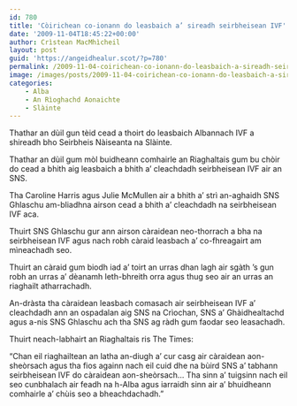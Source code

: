 ```yaml
---
id: 780
title: 'Còirichean co-ionann do leasbaich a’ sireadh seirbheisean IVF'
date: '2009-11-04T18:45:22+00:00'
author: Crìstean MacMhìcheil
layout: post
guid: 'https://angeidhealur.scot/?p=780'
permalink: /2009-11-04-coirichean-co-ionann-do-leasbaich-a-sireadh-seirbheisean-ivf/
image: /images/posts/2009-11-04-coirichean-co-ionann-do-leasbaich-a-sireadh-seirbheisean-ivf.webp
categories:
    - Alba
    - An Rìoghachd Aonaichte
    - Slàinte
---
```


Thathar an dùil gun tèid cead a thoirt do leasbaich Albannach IVF a shireadh bho Seirbheis Nàiseanta na Slàinte.

Thathar an dùil gum mòl buidheann comhairle an Riaghaltais gum bu chòir do cead a bhith aig leasbaich a bhith a’ cleachdadh seirbheisean IVF air an SNS.

Tha Caroline Harris agus Julie McMullen air a bhith a’ strì an-aghaidh SNS Ghlaschu am-bliadhna airson cead a bhith a’ cleachdadh na seirbheisean IVF aca.

Thuirt SNS Ghlaschu gur ann airson càraidean neo-thorrach a bha na seirbheisean IVF agus nach robh càraid leasbach a’ co-fhreagairt am mìneachadh seo.

Thuirt an càraid gum biodh iad a’ toirt an urras dhan lagh air sgàth ’s gun robh an urras a’ dèanamh leth-bhreith orra agus thug seo air an urras an riaghailt atharrachadh.

An-dràsta tha càraidean leasbach comasach air seirbheisean IVF a’ cleachdadh ann an ospadalan aig SNS na Crìochan, SNS a’ Ghàidhealtachd agus a-nis SNS Ghlaschu ach tha SNS ag ràdh gum faodar seo leasachadh.

Thuirt neach-labhairt an Riaghaltais ris The Times:

“Chan eil riaghailtean an latha an-diugh a’ cur casg air càraidean aon-sheòrsach agus tha fios againn nach eil cuid dhe na bùird SNS a’ tabhann seirbheisean IVF do càraidean aon-sheòrsach… Tha sinn a’ tuigsinn nach eil seo cunbhalach air feadh na h-Alba agus iarraidh sinn air a’ bhuidheann comhairle a’ chùis seo a bheachdachadh.”
